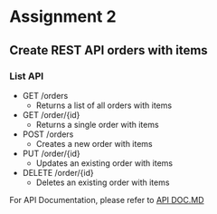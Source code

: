 # Assignment 2

## Create REST API orders with items

### List API
- GET /orders
  - Returns a list of all orders with items
- GET /order/{id}
  - Returns a single order with items
- POST /orders
  - Creates a new order with items
- PUT /order/{id}
  - Updates an existing order with items
- DELETE /order/{id}
  - Deletes an existing order with items

For API Documentation, please refer to [API DOC.MD](API_DOC.MD)